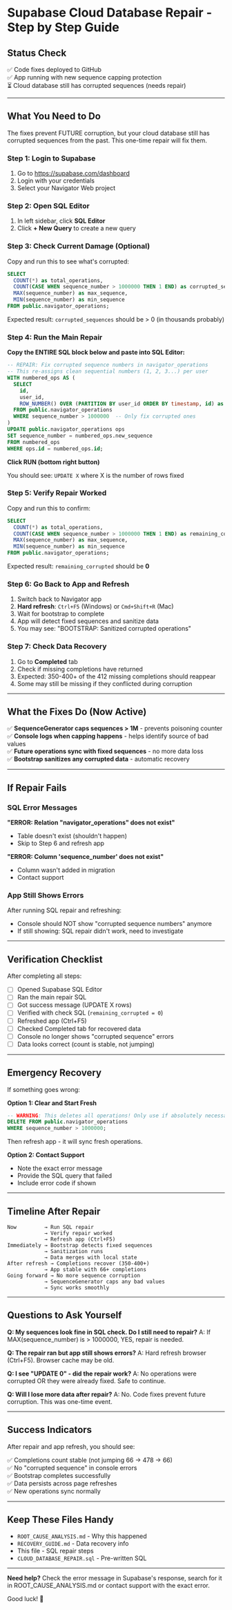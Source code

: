 # Supabase Cloud Database Repair - Step by Step Guide

## Status Check
✅ Code fixes deployed to GitHub  
✅ App running with new sequence capping protection  
⏳ Cloud database still has corrupted sequences (needs repair)

---

## What You Need to Do

The fixes prevent FUTURE corruption, but your cloud database still has corrupted sequences from the past. This one-time repair will fix them.

### Step 1: Login to Supabase

1. Go to https://supabase.com/dashboard
2. Login with your credentials
3. Select your Navigator Web project

### Step 2: Open SQL Editor

1. In left sidebar, click **SQL Editor**
2. Click **+ New Query** to create a new query

### Step 3: Check Current Damage (Optional)

Copy and run this to see what's corrupted:

```sql
SELECT 
  COUNT(*) as total_operations,
  COUNT(CASE WHEN sequence_number > 1000000 THEN 1 END) as corrupted_sequences,
  MAX(sequence_number) as max_sequence,
  MIN(sequence_number) as min_sequence
FROM public.navigator_operations;
```

Expected result: `corrupted_sequences` should be > 0 (in thousands probably)

### Step 4: Run the Main Repair

**Copy the ENTIRE SQL block below and paste into SQL Editor:**

```sql
-- REPAIR: Fix corrupted sequence numbers in navigator_operations
-- This re-assigns clean sequential numbers (1, 2, 3...) per user
WITH numbered_ops AS (
  SELECT
    id,
    user_id,
    ROW_NUMBER() OVER (PARTITION BY user_id ORDER BY timestamp, id) as new_sequence
  FROM public.navigator_operations
  WHERE sequence_number > 1000000  -- Only fix corrupted ones
)
UPDATE public.navigator_operations ops
SET sequence_number = numbered_ops.new_sequence
FROM numbered_ops
WHERE ops.id = numbered_ops.id;
```

**Click RUN (bottom right button)**

You should see: `UPDATE X` where X is the number of rows fixed

### Step 5: Verify Repair Worked

Copy and run this to confirm:

```sql
SELECT 
  COUNT(*) as total_operations,
  COUNT(CASE WHEN sequence_number > 1000000 THEN 1 END) as remaining_corrupted,
  MAX(sequence_number) as max_sequence,
  MIN(sequence_number) as min_sequence
FROM public.navigator_operations;
```

Expected result: `remaining_corrupted` should be **0**

### Step 6: Go Back to App and Refresh

1. Switch back to Navigator app
2. **Hard refresh**: `Ctrl+F5` (Windows) or `Cmd+Shift+R` (Mac)
3. Wait for bootstrap to complete
4. App will detect fixed sequences and sanitize data
5. You may see: "BOOTSTRAP: Sanitized corrupted operations"

### Step 7: Check Data Recovery

1. Go to **Completed** tab
2. Check if missing completions have returned
3. Expected: 350-400+ of the 412 missing completions should reappear
4. Some may still be missing if they conflicted during corruption

---

## What the Fixes Do (Now Active)

✅ **SequenceGenerator caps sequences > 1M** - prevents poisoning counter  
✅ **Console logs when capping happens** - helps identify source of bad values  
✅ **Future operations sync with fixed sequences** - no more data loss  
✅ **Bootstrap sanitizes any corrupted data** - automatic recovery  

---

## If Repair Fails

### SQL Error Messages

**"ERROR: Relation "navigator_operations" does not exist"**
- Table doesn't exist (shouldn't happen)
- Skip to Step 6 and refresh app

**"ERROR: Column 'sequence_number' does not exist"**
- Column wasn't added in migration
- Contact support

### App Still Shows Errors

After running SQL repair and refreshing:
- Console should NOT show "corrupted sequence numbers" anymore
- If still showing: SQL repair didn't work, need to investigate

---

## Verification Checklist

After completing all steps:

- [ ] Opened Supabase SQL Editor
- [ ] Ran the main repair SQL
- [ ] Got success message (UPDATE X rows)
- [ ] Verified with check SQL (`remaining_corrupted = 0`)
- [ ] Refreshed app (Ctrl+F5)
- [ ] Checked Completed tab for recovered data
- [ ] Console no longer shows "corrupted sequence" errors
- [ ] Data looks correct (count is stable, not jumping)

---

## Emergency Recovery

If something goes wrong:

**Option 1: Clear and Start Fresh**
```sql
-- WARNING: This deletes all operations! Only use if absolutely necessary
DELETE FROM public.navigator_operations 
WHERE sequence_number > 1000000;
```

Then refresh app - it will sync fresh operations.

**Option 2: Contact Support**
- Note the exact error message
- Provide the SQL query that failed
- Include error code if shown

---

## Timeline After Repair

```
Now         → Run SQL repair
            → Verify repair worked
            → Refresh app (Ctrl+F5)
Immediately → Bootstrap detects fixed sequences
            → Sanitization runs
            → Data merges with local state
After refresh → Completions recover (350-400+)
            → App stable with 66+ completions
Going forward → No more sequence corruption
            → SequenceGenerator caps any bad values
            → Sync works smoothly
```

---

## Questions to Ask Yourself

**Q: My sequences look fine in SQL check. Do I still need to repair?**
A: If MAX(sequence_number) is > 1000000, YES, repair is needed.

**Q: The repair ran but app still shows errors?**
A: Hard refresh browser (Ctrl+F5). Browser cache may be old.

**Q: I see "UPDATE 0" - did the repair work?**
A: No operations were corrupted OR they were already fixed. Safe to continue.

**Q: Will I lose more data after repair?**
A: No. Code fixes prevent future corruption. This was one-time event.

---

## Success Indicators

After repair and app refresh, you should see:

✅ Completions count stable (not jumping 66 → 478 → 66)  
✅ No "corrupted sequence" in console errors  
✅ Bootstrap completes successfully  
✅ Data persists across page refreshes  
✅ New operations sync normally  

---

## Keep These Files Handy

- `ROOT_CAUSE_ANALYSIS.md` - Why this happened
- `RECOVERY_GUIDE.md` - Data recovery info
- This file - SQL repair steps
- `CLOUD_DATABASE_REPAIR.sql` - Pre-written SQL

---

**Need help?** Check the error message in Supabase's response, search for it in ROOT_CAUSE_ANALYSIS.md or contact support with the exact error.

Good luck! 🚀
